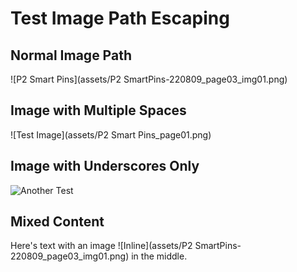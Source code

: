 # Test Image Path Escaping

## Normal Image Path
![P2 Smart Pins](assets/P2 SmartPins-220809_page03_img01.png)

## Image with Multiple Spaces
![Test Image](assets/P2  Smart  Pins_page01.png)

## Image with Underscores Only
![Another Test](assets/smart_pins_diagram_01.png)

## Mixed Content
Here's text with an image ![Inline](assets/P2 SmartPins-220809_page03_img01.png) in the middle.